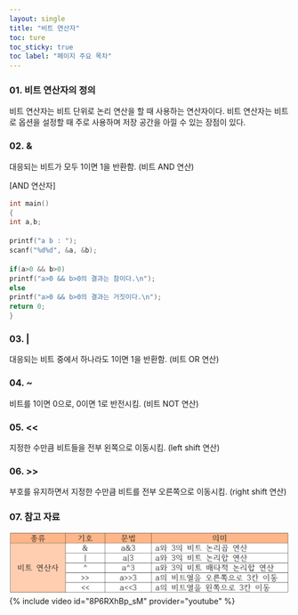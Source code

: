 ```yaml
---
layout: single
title: "비트 연산자"
toc: ture
toc_sticky: true
toc label: "페이지 주요 목차"
---
```

### 01. 비트 연산자의 정의
비트 연산자는 비트 단위로 논리 연산을 할 때 사용하는 연산자이다.
비트 연산자는 비트로 옵션을 설정할 때 주로 사용하며 저장 공간을 아낄 수 있는 장점이 있다. 

### 02. &
대응되는 비트가 모두 1이면 1을 반환함. (비트 AND 연산)

[AND 연산자]
~~~c
int main()
{
int a,b;

printf("a b : ");
scanf("%d%d", &a, &b);

if(a>0 && b>0)
printf("a>0 && b>0의 결과는 참이다.\n");
else
printf("a>0 && b>0의 결과는 거짓이다.\n");
return 0;
}
~~~ 

### 03. |	
대응되는 비트 중에서 하나라도 1이면 1을 반환함. (비트 OR 연산)

### 04. ~	
비트를 1이면 0으로, 0이면 1로 반전시킴. (비트 NOT 연산)

### 05. <<	
지정한 수만큼 비트들을 전부 왼쪽으로 이동시킴. (left shift 연산)

### 06. >>	
부호를 유지하면서 지정한 수만큼 비트를 전부 오른쪽으로 이동시킴. (right shift 연산)

### 07. 참고 자료
![bitwise operator](/assets/images/9946.png)
{% include video id="8P6RXhBp_sM" provider="youtube" %}
